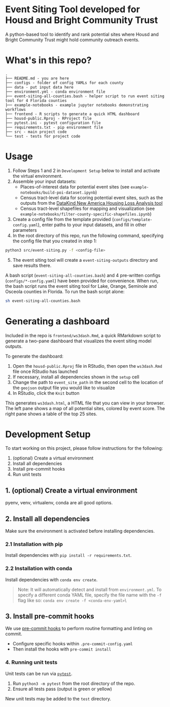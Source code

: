 # Event Siting Tool developed for Housd and Bright Community Trust

A python-based tool to identify and rank potential sites where Housd and Bright Community Trust might hold community outreach events.

# What's in this repo?

```
.
├── README.md - you are here
├── configs - folder of config YAMLs for each county
├── data - put input data here
├── environment.yml - conda environment file
├── event-siting-all-counties.bash - helper script to run event siting tool for 4 Florida counties
├── example-notebooks - example jupyter notebooks demonstrating workflows
├── frontend - R scripts to generate a quick HTML dashboard
├── housd-public.Rproj - RProject file
├── pytest.ini - pytest configuration file
├── requirements.txt - pip environment file
├── src - main project code
└── test - tests for project code
```

# Usage

1. Follow Steps 1 and 2 in `Development Setup` below to install and activate the virtual environment.
2. Assemble your input datasets:
    - Places-of-interest data for potential event sites (see `example-notebooks/build-poi-dataset.ipynb`)
    - Census tract-level data for scoring potential event sites, such as the outputs from the [DataKind New America Housing Loss Analysis tool](https://github.com/datakind/new-america-housing-loss-public)
    - Census tract-level shapefiles for mapping and visualization (see `example-notebooks/filter-county-specific-shapefiles.ipynb`)
3. Create a config file from the template provided (`configs/template-config.yaml`), enter paths to your input datasets, and fill in other parameters
4. In the root directory of this repo, run the following command, specifying the config file that you created in step 1:
```bash
python3 src/event-siting.py -f <config-file>
```
5. The event siting tool will create a `event-siting-outputs` directory and save results there.

A bash script (`event-siting-all-counties.bash`) and 4 pre-written configs (`configs/*-config.yaml`) have been provided for convenience. When run, the bash script runs the event siting tool for Lake, Orange, Seminole and Osceola counties in Florida. To run the bash script alone:

```bash
sh event-siting-all-counties.bash
```

# Generating a dashboard

Included in the repo is `frontend/ws3dash.Rmd`, a quick RMarkdown script to generate a two-pane dashboard that visualizes the event siting model outputs.

To generate the dashboard:
1. Open the `housd-public.Rproj` file in RStudio, then open the `ws3dash.Rmd` file once RStudio has launched
2. If necessary, install all dependencies shown in the `setup` cell
3. Change the path to `event_site_path` in the second cell to the location of the `geojson` output file you would like to visualize
4. In RStudio, click the `Knit` button

This generates `ws3dash.html`, a HTML file that you can view in your browser. The left pane shows a map of all potential sites, colored by event score. The right pane shows a table of the top 25 sites.

# Development Setup

To start working on this project, please follow instructions for the following:
1. (optional) Create a virtual environment
2. Install all dependencies
3. Install pre-commit hooks
4. Run unit tests

## 1. (optional) Create a virtual environment

pyenv, venv, virtualenv, conda are all good options.

## 2. Install all dependencies

Make sure the environment is activated before installing dependencies.

### 2.1 Installation with pip

Install dependencies with `pip install -r requirements.txt`.

### 2.2 Installation with conda

Install dependencies with `conda env create`.

> Note: It will automatically detect and install from `environment.yml`. To specify a different conda YAML file, specify the file name with the `-f` flag like so: `conda env create -f <conda-env-yaml>`\

## 3. Install pre-commit hooks

We use [pre-commit hooks](https://pre-commit.com/) to perform routine formatting and linting on commit.
- Configure specific hooks within `.pre-commit-config.yaml`
- Then install the hooks with `pre-commit install`

### 4. Running unit tests

Unit tests can be run via [`pytest`](https://docs.pytest.org/en/7.0.x/getting-started.html).

1. Run `python3 -m pytest` from the root directory of the repo.
2. Ensure all tests pass (output is green or yellow)

New unit tests may be added to the `test` directory.
